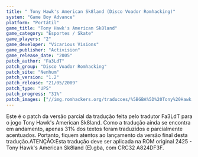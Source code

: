 ```yaml
---
title: " Tony Hawk's American Sk8land (Disco Voador Romhacking)"
system: "Game Boy Advance"
platform: "Portátil"
game_title: "Tony Hawk's American Sk8land"
game_category: "Esportes / Skate"
game_players: "2"
game_developer: "Vicarious Visions"
game_publisher: "Activision"
game_release_date: "2005"
patch_author: "Fa3LdT"
patch_group: "Disco Voador Romhacking"
patch_site: "Nenhum"
patch_version: "1.2"
patch_release: "21/05/2009"
patch_type: "UPS"
patch_progress: "31%"
patch_images: ["//img.romhackers.org/traducoes/%5BGBA%5D%20Tony%20Hawk's%20American%20Sk8land%20-%20Disco%20Voador%20Romhacking%20-%201.png","//img.romhackers.org/traducoes/%5BGBA%5D%20Tony%20Hawk's%20American%20Sk8land%20-%20Disco%20Voador%20Romhacking%20-%202.png","//img.romhackers.org/traducoes/%5BGBA%5D%20Tony%20Hawk's%20American%20Sk8land%20-%20Disco%20Voador%20Romhacking%20-%203.png"]
---
```

Este é o patch da versão parcial da tradução feita pelo tradutor Fa3LdT para o jogo Tony Hawk's American Sk8land. Como a tradução ainda se encontra em andamento, apenas 31% dos textos foram traduzidos e parcialmente acentuados. Portanto, fiquem atentos ao lançamento da versão final desta tradução.ATENÇÃO:Esta tradução deve ser aplicada na ROM original 2425 - Tony Hawk's American Sk8land (E).gba, com CRC32 A824DF3F.